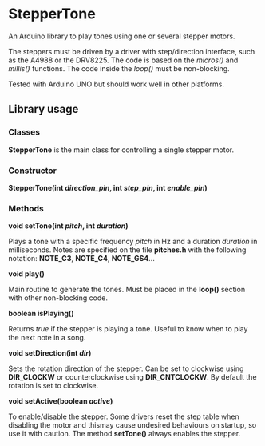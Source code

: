 # StepperTone
An Arduino library to play tones using one or several stepper motors.

The steppers must be driven by a driver with step/direction interface, such as the A4988 or the DRV8225.
The code is based on the *micros()* and *millis()* functions. The code inside the *loop()* must be non-blocking.

Tested with Arduino UNO but should work well in other platforms.

## Library usage
### Classes

**StepperTone** is the main class for controlling a single stepper motor.

### Constructor

**StepperTone(int *direction_pin*, int *step_pin*, int *enable_pin*)**

### Methods

**void setTone(int *pitch*, int *duration*)**

Plays a tone with a specific frequency _pitch_ in Hz and a duration _duration_ in milliseconds. Notes are specified on the file **pitches.h** with the following notation: **NOTE_C3**, **NOTE_C4**, **NOTE_GS4**...

**void play()**

Main routine to generate the tones. Must be placed in the **loop()** section with other non-blocking code.

**boolean isPlaying()**

Returns *true* if the stepper is playing a tone. Useful to know when to play the next note in a song.

**void setDirection(int *dir*)**

Sets the rotation direction of the stepper. Can be set to clockwise using **DIR_CLOCKW** or counterclockwise using **DIR_CNTCLOCKW**. By default the rotation is set to clockwise.

**void setActive(boolean *active*)**

To enable/disable the stepper. Some drivers reset the step table when disabling the motor and thismay cause undesired behaviours on startup, so use it with caution. The method **setTone()** always enables the stepper.
